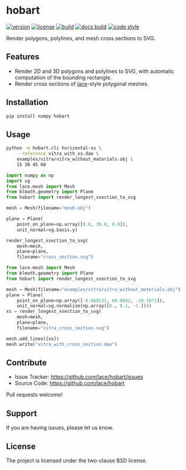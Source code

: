 hobart
======

[![version](https://img.shields.io/pypi/v/hobart.svg?style=flat-square)][pypi]
[![license](https://img.shields.io/pypi/l/hobart.svg?style=flat-square)][pypi]
[![build](https://img.shields.io/circleci/project/github/lace/hobart/master.svg?style=flat-square)][build]
[![docs build](https://img.shields.io/readthedocs/hobart.svg?style=flat-square)][docs build]
[![code style](https://img.shields.io/badge/code%20style-black-black.svg?style=flat-square)][black]

Render polygons, polylines, and mesh cross sections to SVG.

[pypi]: https://pypi.org/project/hobart/
[black]: https://black.readthedocs.io/en/stable/
[build]: https://circleci.com/gh/lace/hobart/tree/master
[docs build]: https://hobart.readthedocs.io/en/latest/


Features
--------

- Render 2D and 3D polygons and polylines to SVG, with automatic computation
  of the bounding rectangle.
- Render cross sections of [lace][]-style polygonal meshes.
<!--
- Complete documentation: https://hobart.readthedocs.io/en/stable/
-->

[lace]: https://github.com/metabolize/lace


Installation
------------

```sh
pip install numpy hobart
```

Usage
-----

```sh
python -m hobart.cli horizontal-xs \
    --reference vitra_with_xs.dae \
    examples/vitra/vitra_without_materials.obj \
    15 30 45 60
```

```py
import numpy as np
import vg
from lace.mesh import Mesh
from blmath.geometry import Plane
from hobart import render_longest_xsection_to_svg

mesh = Mesh(filename="mesh.obj")

plane = Plane(
    point_on_plane=np.array([0.0, 30.0, 0.0]),
    unit_normal=vg.basis.y)

render_longest_xsection_to_svg(
    mesh=mesh,
    plane=plane,
    filename="cross_section.svg")
```

```py
from lace.mesh import Mesh
from blmath.geometry import Plane
from hobart import render_longest_xsection_to_svg

mesh = Mesh(filename="examples/vitra/vitra_without_materials.obj")
plane = Plane(
    point_on_plane=np.array([-0.869231, 60.8882, -20.1071]),
    unit_normal=vg.normalize(np.array([0., 0.1, -1.])))
xs = render_longest_xsection_to_svg(
    mesh=mesh,
    plane=plane,
    filename="vitra_cross_section.svg")

mesh.add_lines([xs])
mesh.write("vitra_with_cross_section.dae")
```


Contribute
----------

- Issue Tracker: https://github.com/lace/hobart/issues
- Source Code: https://github.com/lace/hobart

Pull requests welcome!


Support
-------

If you are having issues, please let us know.


License
-------

The project is licensed under the two-clause BSD license.
